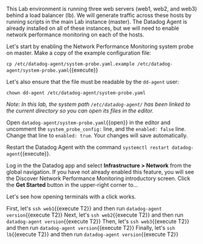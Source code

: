 This Lab environment is running three web servers (web1, web2, and web3) behind a load balancer (lb). We will generate traffic across these hosts by running scripts in the main Lab instance (master). The Datadog Agent is already installed on all of these instances, but we will need to enable network performance monitoring on each of the hosts. 

Let's start by enabling the Network Performance Monitoring system probe on master. Make a copy of the example configuration file:

`cp /etc/datadog-agent/system-probe.yaml.example /etc/datadog-agent/system-probe.yaml`{{execute}}

Let's also ensure that the file must be readable by the `dd-agent` user:

`chown dd-agent /etc/datadog-agent/system-probe.yaml`

*Note: In this lab, the system path `/etc/datadog-agent/` has been linked to the current directory so you can open its files in the editor.*

Open `datadog-agent/system-probe.yaml`{{open}} in the editor and uncomment the `system_probe_config:` line, and the `enabled: false` line. Change that line to `enabled: true`. Your changes will save automatically.

Restart the Datadog Agent with the command `systemctl restart datadog-agent`{{execute}}.

Log in the the Datadog app and select **Infrastructure > Network** from the global navigation. If you have not already enabled this feature, you will see the Discover Network Performance Monitoring introductory screen. Click the **Get Started** button in the upper-right corner to...

Let's see how opening terminals with a click works.

First, let's `ssh web1`{{execute T2}} and then run `datadog-agent version`{{execute T2}}
Next, let's `ssh web2`{{execute T2}} and then run `datadog-agent version`{{execute T2}}
Then, let's `ssh web3`{{execute T2}} and then run `datadog-agent version`{{execute T2}}
Finally, let's `ssh lb`{{execute T2}} and then run `datadog-agent version`{{execute T2}}